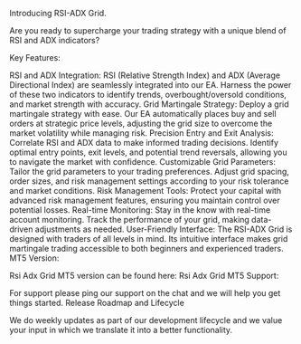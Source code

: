 Introducing RSI-ADX Grid.

Are you ready to supercharge your trading strategy with a unique blend of RSI and ADX indicators?

Key Features:

RSI and ADX Integration: RSI (Relative Strength Index) and ADX (Average Directional Index) are seamlessly integrated into our EA. Harness the power of these two indicators to identify trends, overbought/oversold conditions, and market strength with accuracy.
Grid Martingale Strategy: Deploy a grid martingale strategy with ease. Our EA automatically places buy and sell orders at strategic price levels, adjusting the grid size to overcome the market volatility while managing risk.
Precision Entry and Exit Analysis: Correlate RSI and ADX data to make informed trading decisions. Identify optimal entry points, exit levels, and potential trend reversals, allowing you to navigate the market with confidence.
Customizable Grid Parameters: Tailor the grid parameters to your trading preferences. Adjust grid spacing, order sizes, and risk management settings according to your risk tolerance and market conditions.
Risk Management Tools: Protect your capital with advanced risk management features, ensuring you maintain control over potential losses.
Real-time Monitoring: Stay in the know with real-time account monitoring. Track the performance of your grid, making data-driven adjustments as needed.
User-Friendly Interface: The RSI-ADX Grid is designed with traders of all levels in mind. Its intuitive interface makes grid martingale trading accessible to both beginners and experienced traders.
MT5 Version:

Rsi Adx Grid MT5 version can be found here:  Rsi Adx Grid MT5
Support:

For support please ping our support on the chat and we will help you get things started.
Release Roadmap and Lifecycle

We do weekly updates as part of our development lifecycle and we value your input in which we translate it into a better functionality.

